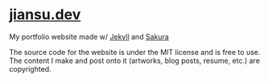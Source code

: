 # [jiansu.dev](https://jiansu.dev)
My portfolio website made w/ [Jekyll](https://jekyllrb.com/) and [Sakura](https://github.com/oxalorg/sakura)

The source code for the website is under the MIT license and is free to use. The content I make and post onto it (artworks, blog posts, resume, etc.) are copyrighted. 
 
